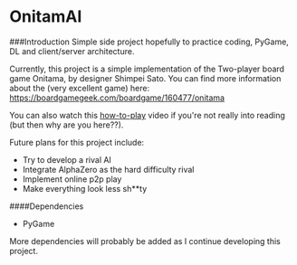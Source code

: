# OnitamAI
###Introduction
Simple side project hopefully to practice coding, PyGame, DL and client/server architecture.

Currently, this project is a simple implementation of the Two-player board game Onitama, by designer Shimpei Sato. You can find more information about the (very excellent game) here:
https://boardgamegeek.com/boardgame/160477/onitama

You can also watch this [how-to-play](https://www.youtube.com/watch?v=IFRewjcngwU "how-to-play") video if you're not really into reading (but then why are you here??).

Future plans for this project include:
- Try to develop a rival AI
- Integrate AlphaZero as the hard difficulty rival
- Implement online p2p play
- Make everything look less sh**ty

####Dependencies
- PyGame

More dependencies will probably be added as I continue developing this project.
